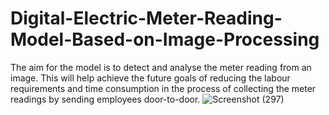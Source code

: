 # Digital-Electric-Meter-Reading-Model-Based-on-Image-Processing
The aim for the model is to detect and analyse the meter reading from an image. This will help achieve the future goals of reducing the labour requirements and time consumption in the process of collecting the meter readings by sending employees door-to-door.
![Screenshot (297)](https://user-images.githubusercontent.com/65113721/131515257-47e24eef-1d98-42a6-a7c7-8abc993c7ca8.png)
